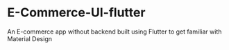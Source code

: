 # E-Commerce-UI-flutter

An E-commerce app without backend built using Flutter to get familiar with Material Design
